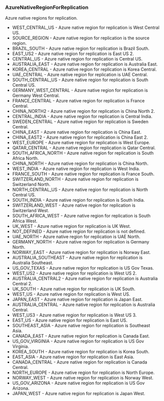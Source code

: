 ### AzureNativeRegionForReplication
Azure native regions for replication.

- WEST_CENTRAL_US - Azure native region for replication is West Central US.
- SOURCE_REGION - Azure native region for replication is the source region.
- BRAZIL_SOUTH - Azure native region for replication is Brazil South.
- EAST_US2 - Azure native region for replication is East US 2.
- CENTRAL_US - Azure native region for replication is Central US.
- AUSTRALIA_EAST - Azure native region for replication is Australia East.
- KOREA_CENTRAL - Azure native region for replication is Korea Central.
- UAE_CENTRAL - Azure native region for replication is UAE Central.
- SOUTH_CENTRAL_US - Azure native region for replication is South Central US.
- GERMANY_WEST_CENTRAL - Azure native region for replication is Germany West Central.
- FRANCE_CENTRAL - Azure native region for replication is France Central.
- CHINA_NORTH2 - Azure native region for replication is China North 2.
- CENTRAL_INDIA - Azure native region for replication is Central India.
- SWEDEN_CENTRAL - Azure native region for replication is Sweden Central.
- CHINA_EAST - Azure native region for replication is China East.
- CHINA_EAST2 - Azure native region for replication is China East 2.
- WEST_EUROPE - Azure native region for replication is West Europe.
- QATAR_CENTRAL - Azure native region for replication is Qatar Central.
- SOUTH_AFRICA_NORTH - Azure native region for replication is South Africa North.
- CHINA_NORTH - Azure native region for replication is China North.
- WEST_INDIA - Azure native region for replication is West India.
- FRANCE_SOUTH - Azure native region for replication is France South.
- SWITZERLAND_NORTH - Azure native region for replication is Switzerland North.
- NORTH_CENTRAL_US - Azure native region for replication is North Central US.
- SOUTH_INDIA - Azure native region for replication is South India.
- SWITZERLAND_WEST - Azure native region for replication is Switzerland West.
- SOUTH_AFRICA_WEST - Azure native region for replication is South Africa West.
- UK_WEST - Azure native region for replication is UK West.
- NOT_DEFINED - Azure native region for replication is not defined.
- UAE_NORTH - Azure native region for replication is UAE North.
- GERMANY_NORTH - Azure native region for replication is Germany North.
- NORWAY_EAST - Azure native region for replication is Norway East.
- AUSTRALIA_SOUTHEAST - Azure native region for replication is Australia Southeast.
- US_GOV_TEXAS - Azure native region for replication is US Gov Texas.
- WEST_US2 - Azure native region for replication is West US 2.
- AUSTRALIA_CENTRAL2 - Azure native region for replication is Australia Central 2.
- UK_SOUTH - Azure native region for replication is UK South.
- WEST_US - Azure native region for replication is West US.
- JAPAN_EAST - Azure native region for replication is Japan East.
- AUSTRALIA_CENTRAL - Azure native region for replication is Australia Central.
- WEST_US3 - Azure native region for replication is West US 3.
- EAST_US - Azure native region for replication is East US.
- SOUTHEAST_ASIA - Azure native region for replication is Southeast Asia.
- CANADA_EAST - Azure native region for replication is Canada East.
- US_GOV_VIRGINIA - Azure native region for replication is US Gov Virginia.
- KOREA_SOUTH - Azure native region for replication is Korea South.
- EAST_ASIA - Azure native region for replication is East Asia.
- CANADA_CENTRAL - Azure native region for replication is Canada Central.
- NORTH_EUROPE - Azure native region for replication is North Europe.
- NORWAY_WEST - Azure native region for replication is Norway West.
- US_GOV_ARIZONA - Azure native region for replication is US Gov Arizona.
- JAPAN_WEST - Azure native region for replication is Japan West.
